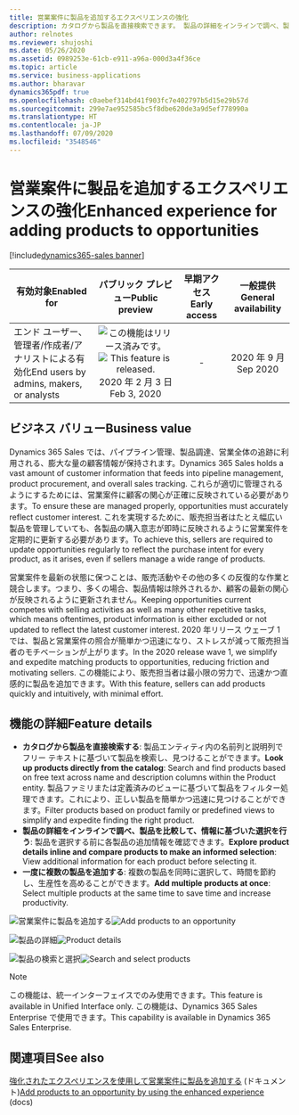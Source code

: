 ```yaml
---
title: 営業案件に製品を追加するエクスペリエンスの強化
description: カタログから製品を直接検索できます。 製品の詳細をインラインで調べ、製品を比較して、情報に基づいた選択を行うことができます。 一度に複数の製品を追加できます。
author: relnotes
ms.reviewer: shujoshi
ms.date: 05/26/2020
ms.assetid: 0989253e-61cb-e911-a96a-000d3a4f36ce
ms.topic: article
ms.service: business-applications
ms.author: bharavar
dynamics365pdf: true
ms.openlocfilehash: c0aebef314bd41f903fc7e402797b5d15e29b57d
ms.sourcegitcommit: 299e7ae952585bc5f8dbe620de3a9d5ef778990a
ms.translationtype: HT
ms.contentlocale: ja-JP
ms.lasthandoff: 07/09/2020
ms.locfileid: "3548546"
---
```

# <a name="enhanced-experience-for-adding-products-to-opportunities"></a><span data-ttu-id="f203a-105">営業案件に製品を追加するエクスペリエンスの強化</span><span class="sxs-lookup"><span data-stu-id="f203a-105">Enhanced experience for adding products to opportunities</span></span>
[!include[dynamics365-sales banner](../includes/dynamics365-sales.md)]

| <span data-ttu-id="f203a-106">有効対象</span><span class="sxs-lookup"><span data-stu-id="f203a-106">Enabled for</span></span>    |  <span data-ttu-id="f203a-107">パブリック プレビュー</span><span class="sxs-lookup"><span data-stu-id="f203a-107">Public preview</span></span> | <span data-ttu-id="f203a-108">早期アクセス</span><span class="sxs-lookup"><span data-stu-id="f203a-108">Early access</span></span> | <span data-ttu-id="f203a-109">一般提供</span><span class="sxs-lookup"><span data-stu-id="f203a-109">General availability</span></span> | 
| ---------- | :----------: |:----------: |:----------: |
|<span data-ttu-id="f203a-110">エンド ユーザー、管理者/作成者/アナリストによる有効化</span><span class="sxs-lookup"><span data-stu-id="f203a-110">End users by admins, makers, or analysts</span></span>|<span data-ttu-id="f203a-111">![この機能はリリース済みです。](/dynamics365-release-plan/media/green-checkmark.png "この機能はリリース済みです。")</span><span class="sxs-lookup"><span data-stu-id="f203a-111">![This feature is released.](/dynamics365-release-plan/media/green-checkmark.png "This feature is released.")</span></span> <span data-ttu-id="f203a-112">2020 年 2 月 3 日</span><span class="sxs-lookup"><span data-stu-id="f203a-112">Feb 3, 2020</span></span>|-| <span data-ttu-id="f203a-113">2020 年 9 月</span><span class="sxs-lookup"><span data-stu-id="f203a-113">Sep 2020</span></span>|


## <a name="business-value"></a><span data-ttu-id="f203a-114">ビジネス バリュー</span><span class="sxs-lookup"><span data-stu-id="f203a-114">Business value</span></span>
<!-- bv start -->
<span data-ttu-id="f203a-115">Dynamics 365 Sales では、パイプライン管理、製品調達、営業全体の追跡に利用される、膨大な量の顧客情報が保持されます。</span><span class="sxs-lookup"><span data-stu-id="f203a-115">Dynamics 365 Sales holds a vast amount of customer information that feeds into pipeline management, product procurement, and overall sales tracking.</span></span> <span data-ttu-id="f203a-116">これらが適切に管理されるようにするためには、営業案件に顧客の関心が正確に反映されている必要があります。</span><span class="sxs-lookup"><span data-stu-id="f203a-116">To ensure these are managed properly, opportunities must accurately reflect customer interest.</span></span> <span data-ttu-id="f203a-117">これを実現するために、販売担当者はたとえ幅広い製品を管理していても、各製品の購入意志が即時に反映されるように営業案件を定期的に更新する必要があります。</span><span class="sxs-lookup"><span data-stu-id="f203a-117">To achieve this, sellers are required to update opportunities regularly to reflect the purchase intent for every product, as it arises, even if sellers manage a wide range of products.</span></span> 

<span data-ttu-id="f203a-118">営業案件を最新の状態に保つことは、販売活動やその他の多くの反復的な作業と競合します。つまり、多くの場合、製品情報は除外されるか、顧客の最新の関心が反映されるように更新されません。</span><span class="sxs-lookup"><span data-stu-id="f203a-118">Keeping opportunities current competes with selling activities as well as many other repetitive tasks, which means oftentimes, product information is either excluded or not updated to reflect the latest customer interest.</span></span> <span data-ttu-id="f203a-119">2020 年リリース ウェーブ 1 では、製品と営業案件の照合が簡単かつ迅速になり、ストレスが減って販売担当者のモチベーションが上がります。</span><span class="sxs-lookup"><span data-stu-id="f203a-119">In the 2020 release wave 1, we simplify and expedite matching products to opportunities, reducing friction and motivating sellers.</span></span> <span data-ttu-id="f203a-120">この機能により、販売担当者は最小限の労力で、迅速かつ直感的に製品を追加できます。</span><span class="sxs-lookup"><span data-stu-id="f203a-120">With this feature, sellers can add products quickly and intuitively, with minimal effort.</span></span>
<!-- bv end -->



## <a name="feature-details"></a><span data-ttu-id="f203a-121">機能の詳細</span><span class="sxs-lookup"><span data-stu-id="f203a-121">Feature details</span></span>
<!--feature detail start -->
- <span data-ttu-id="f203a-122">**カタログから製品を直接検索する**: 製品エンティティ内の名前列と説明列でフリー テキストに基づいて製品を検索し、見つけることができます。</span><span class="sxs-lookup"><span data-stu-id="f203a-122">**Look up products directly from the catalog**: Search and find products based on free text across name and description columns within the Product entity.</span></span> <span data-ttu-id="f203a-123">製品ファミリまたは定義済みのビューに基づいて製品をフィルター処理できます。これにより、正しい製品を簡単かつ迅速に見つけることができます。</span><span class="sxs-lookup"><span data-stu-id="f203a-123">Filter products based on product family or predefined views to simplify and expedite finding the right product.</span></span>
- <span data-ttu-id="f203a-124">**製品の詳細をインラインで調べ、製品を比較して、情報に基づいた選択を行う**: 製品を選択する前に各製品の追加情報を確認できます。</span><span class="sxs-lookup"><span data-stu-id="f203a-124">**Explore product details inline and compare products to make an informed selection**: View additional information for each product before selecting it.</span></span>
- <span data-ttu-id="f203a-125">**一度に複数の製品を追加する**: 複数の製品を同時に選択して、時間を節約し、生産性を高めることができます。</span><span class="sxs-lookup"><span data-stu-id="f203a-125">**Add multiple products at once**: Select multiple products at the same time to save time and increase productivity.</span></span>
<!--feature detail end -->

<span data-ttu-id="f203a-126">![営業案件に製品を追加する](media/add-products-opportunity.png "営業案件に製品を追加する")</span><span class="sxs-lookup"><span data-stu-id="f203a-126">![Add products to an opportunity](media/add-products-opportunity.png "Add products to an opportunity")</span></span>
<!-- Picture 1 -->

<span data-ttu-id="f203a-127">![製品の詳細](media/product-details.png "製品の詳細")</span><span class="sxs-lookup"><span data-stu-id="f203a-127">![Product details](media/product-details.png "Product details")</span></span>
<!-- Picture 2 -->

<span data-ttu-id="f203a-128">![製品の検索と選択](media/search-select-products.png "製品の検索と選択")</span><span class="sxs-lookup"><span data-stu-id="f203a-128">![Search and select products](media/search-select-products.png "Search and select products")</span></span>
<!-- Picture 3 -->

> [!NOTE]
> <span data-ttu-id="f203a-129">この機能は、統一インターフェイスでのみ使用できます。</span><span class="sxs-lookup"><span data-stu-id="f203a-129">This feature is available in Unified Interface only.</span></span> <span data-ttu-id="f203a-130">この機能は、Dynamics 365 Sales Enterprise で使用できます。</span><span class="sxs-lookup"><span data-stu-id="f203a-130">This capability is available in Dynamics 365 Sales Enterprise.</span></span>







## <a name="see-also"></a><span data-ttu-id="f203a-131">関連項目</span><span class="sxs-lookup"><span data-stu-id="f203a-131">See also</span></span>

<!--docs start-->
<span data-ttu-id="f203a-132">[強化されたエクスペリエンスを使用して営業案件に製品を追加する](https://docs.microsoft.com/dynamics365/sales-enterprise/add-products-enhanced-experience) (ドキュメント)</span><span class="sxs-lookup"><span data-stu-id="f203a-132">[Add products to an opportunity by using the enhanced experience](https://docs.microsoft.com/dynamics365/sales-enterprise/add-products-enhanced-experience) (docs)</span></span>
<!--docs end-->
